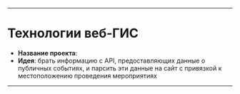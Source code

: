 ----

# Технологии веб-ГИС

+ **Название проекта**: 
+ **Идея**: брать информацию с API, предоставляющих данные о публичных событиях, и парсить эти данные на сайт с привязкой к местоположению проведения мероприятиях

----
